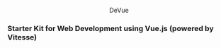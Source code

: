 <p align="center">DeVue</p>

### Starter Kit for Web Development using Vue.js (powered by Vitesse)


